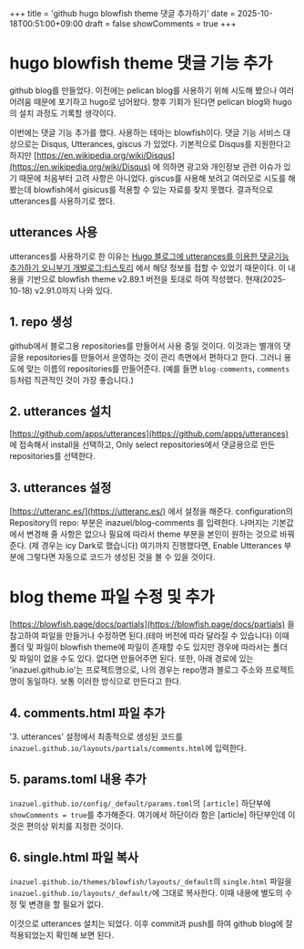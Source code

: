 +++
title = 'github hugo blowfish theme 댓글 추가하기'
date = 2025-10-18T00:51:00+09:00
draft = false
showComments = true
+++

# hugo blowfish theme 댓글 기능 추가

github blog를 만들었다. 이전에는 pelican blog를 사용하기 위해 시도해 봤으나 여러 어려움 때문에 포기하고 hugo로 넘어왔다. 향후 기회가 된다면 pelican blog와 hugo의 설치 과정도 기록할 생각이다.

이번에는 댓글 기능 추가를 했다. 사용하는 테마는 blowfish이다. 댓글 기능 서비스 대상으로는 Disqus, Utterances, giscus 가 있었다. 기본적으로 Disqus를 지원한다고 하지만 [https://en.wikipedia.org/wiki/Disqus](https://en.wikipedia.org/wiki/Disqus) 에 의하면 광고와 개인정보 관련 이슈가 있기 때문에 처음부터 고려 사항은 아니었다. giscus를 사용해 보려고 여러모로 시도를 해봤는데 blowfish에서 gisicus를 적용할 수 있는 자료를 찾지 못했다. 결과적으로 utterances를 사용하기로 했다.

## utterances 사용

utterances를 사용하기로 한 이유는  [Hugo 블로그에 utterances를 이용한 댓글기능 추가하기
오니부기 개발로그:티스토리](https://trialdeveloper.tistory.com/117) 에서 해당 정보를 접할 수 있었기 때문이다. 이 내용을 기반으로 blowfish theme v2.89.1 버전을 토대로 하여 작성했다. 현재(2025-10-18) v2.91.0까지 나와 있다.

## 1. repo 생성

github에서 블로그용 repositories를 만들어서 사용 중일 것이다. 이것과는 별개의 댓글용 repositories를 만들어서 운영하는 것이 관리 측면에서 편하다고 한다. 그러니 용도에 맞는 이름의 repositories를 만들어준다. (예를 들면 ```blog-comments```, ```comments``` 등처럼 직관적인 것이 가장 좋습니다.)

## 2. utterances 설치

[https://github.com/apps/utterances](https://github.com/apps/utterances) 에 접속해서 install을 선택하고,
Only select repositories에서 댓글용으로 만든 repositories를 선택한다.

## 3. utterances 설정

[https://utteranc.es/](https://utteranc.es/) 에서 설정을 해준다. configuration의 Repository의 repo: 부분은 inazuel/blog-comments 를 입력한다. 나머지는 기본값에서 변경해 줄 사항은 없으나 필요에 따라서 theme 부분을 본인이 원하는 것으로 바꿔준다. (제 경우는 icy Dark로 했습니다) 여기까지 진행했다면, Enable Utterances 부분에 그렇다면 자동으로 코드가 생성된 것을 볼 수 있을 것이다.

# blog theme 파일 수정 및 추가

[https://blowfish.page/docs/partials](https://blowfish.page/docs/partials) 을 참고하여 파일을 만들거나 수정하면 된다.(테마 버전에 따라 달라질 수 있습니다) 이때 폴더 및 파일이 blowfish theme에 파일이 존재할 수도 있지만 경우에 따라서는 폴더 및 파일이 없을 수도 있다. 없다면 만들어주면 된다. 또한, 아래 경로에 있는 'inazuel.github.io'는 프로젝트명으로, 나의 경우는 repo명과 블로그 주소와 프로젝트명이 동일하다. 보통 이러한 방식으로 만든다고 한다.

## 4. comments.html 파일 추가

'3. utterances' 설정에서 최종적으로 생성된 코드를 ```inazuel.github.io/layouts/partials/comments.html```에 입력한다.

## 5. params.toml 내용 추가

```inazuel.github.io/config/_default/params.toml```의 ```[article]``` 하단부에 ```showComments = true```를 추가해준다. 여기에서 하단이라 함은 [article] 하단부인데 이것은 편의상 위치를 지정한 것이다.

## 6. single.html 파일 복사

```inazuel.github.io/themes/blowfish/layouts/_default```의 ```single.html``` 파일을  ```inazuel.github.io/layouts/_default/```에 그대로 복사한다. 이때 내용에 별도의 수정 및 변경을 할 필요가 없다.

이것으로 utterances 설치는 되었다. 이후 commit과 push를 하여 github blog에 잘 적용되었는지 확인해 보면 된다.
